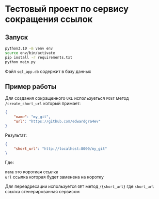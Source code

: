 # Тестовый проект по сервису сокращения ссылок
## Запуск
```bash
python3.10 -m venv env
source env/bin/activate
pip install -r requirements.txt
python main.py
```
Файл `sql_app.db` содержит в базу данных

## Пример работы
Для создания сокращенного `URL` используеться `POST` метод `/create_short_url` который примает:
````json
{
    "name": "my_git",
    "url": "https://github.com/edwardgra4ev"
}
````
Результат: 
```json
{
    "short_url": "http://localhost:8000/my_git"
}
```
Где:

`name` это короткая ссылка
</br>
`url` ссылка которая будет заменена на коротку

Для переадресации используется `GET` метод `/{short_url}` где `short_url` ссылка сгенерированная сервисом 
